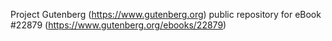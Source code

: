 Project Gutenberg (https://www.gutenberg.org) public repository for eBook #22879 (https://www.gutenberg.org/ebooks/22879)
